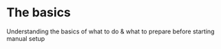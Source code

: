 # The basics

Understanding the basics of what to do & what to prepare before starting manual setup
